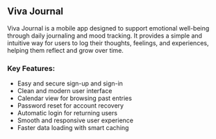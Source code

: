 ## Viva Journal

Viva Journal is a mobile app designed to support emotional well-being through daily journaling and mood tracking. It provides a simple and intuitive way for users to log their thoughts, feelings, and experiences, helping them reflect and grow over time.

### Key Features:

* Easy and secure sign-up and sign-in
* Clean and modern user interface
* Calendar view for browsing past entries
* Password reset for account recovery
* Automatic login for returning users
* Smooth and responsive user experience
* Faster data loading with smart caching

